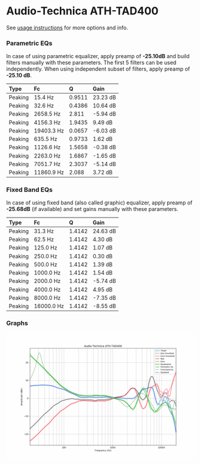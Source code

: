# Audio-Technica ATH-TAD400
See [usage instructions](https://github.com/jaakkopasanen/AutoEq#usage) for more options and info.

### Parametric EQs
In case of using parametric equalizer, apply preamp of **-25.10dB** and build filters manually
with these parameters. The first 5 filters can be used independently.
When using independent subset of filters, apply preamp of **-25.10 dB**.

| Type    | Fc         |      Q | Gain     |
|:--------|:-----------|:-------|:---------|
| Peaking | 15.4 Hz    | 0.9511 | 23.23 dB |
| Peaking | 32.6 Hz    | 0.4386 | 10.64 dB |
| Peaking | 2658.5 Hz  | 2.811  | -5.94 dB |
| Peaking | 4156.3 Hz  | 1.9435 | 9.49 dB  |
| Peaking | 19403.3 Hz | 0.0657 | -6.03 dB |
| Peaking | 635.5 Hz   | 0.9733 | 1.62 dB  |
| Peaking | 1126.6 Hz  | 1.5658 | -0.38 dB |
| Peaking | 2263.0 Hz  | 1.6867 | -1.65 dB |
| Peaking | 7051.7 Hz  | 2.3037 | -5.14 dB |
| Peaking | 11860.9 Hz | 2.088  | 3.72 dB  |

### Fixed Band EQs
In case of using fixed band (also called graphic) equalizer, apply preamp of **-25.68dB**
(if available) and set gains manually with these parameters.

| Type    | Fc         |      Q | Gain     |
|:--------|:-----------|:-------|:---------|
| Peaking | 31.3 Hz    | 1.4142 | 24.63 dB |
| Peaking | 62.5 Hz    | 1.4142 | 4.30 dB  |
| Peaking | 125.0 Hz   | 1.4142 | 1.07 dB  |
| Peaking | 250.0 Hz   | 1.4142 | 0.30 dB  |
| Peaking | 500.0 Hz   | 1.4142 | 1.39 dB  |
| Peaking | 1000.0 Hz  | 1.4142 | 1.54 dB  |
| Peaking | 2000.0 Hz  | 1.4142 | -5.74 dB |
| Peaking | 4000.0 Hz  | 1.4142 | 4.95 dB  |
| Peaking | 8000.0 Hz  | 1.4142 | -7.35 dB |
| Peaking | 16000.0 Hz | 1.4142 | -8.55 dB |

### Graphs
![](./Audio-Technica%20ATH-TAD400.png)